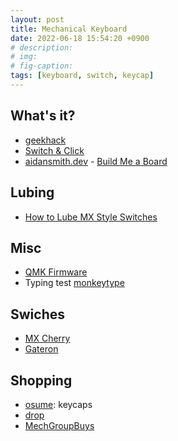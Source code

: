 ```yaml
---
layout: post
title: Mechanical Keyboard  
date: 2022-06-18 15:54:20 +0900
# description: 
# img: 
# fig-caption: 
tags: [keyboard, switch, keycap]
---
```


## What's it?
- [geekhack](https://geekhack.org/)
- [Switch & Click](https://switchandclick.com/)
- [aidansmith.dev](https://www.aidansmith.dev/)
        - [Build Me a Board](https://www.aidansmith.dev/build-me-keeb/)

## Lubing
- [How to Lube MX Style Switches](https://www.youtube.com/watch?v=44Wv4OGdmu4)

## Misc
- [QMK Firmware](https://docs.qmk.fm/)
- Typing test [monkeytype](https://monkeytype.com/)

## Swiches
- [MX Cherry](https://www.cherrymx.de/en)
- [Gateron](https://www.gateron.co/)

## Shopping
- [osume](https://www.osumekeys.com/): keycaps
- [drop](https://drop.com/)
- [MechGroupBuys](https://www.mechgroupbuys.com/about-us)